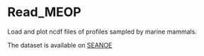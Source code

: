 # Read_MEOP
Load and plot ncdf files of profiles sampled by marine mammals.

The dataset is available on [SEANOE](https://www.seanoe.org/data/00343/45461/)
